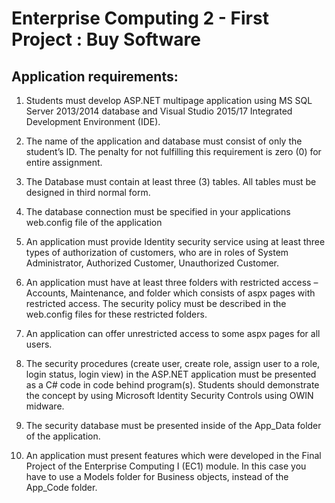 # Enterprise Computing 2 - First Project : Buy Software

## Application requirements:
1. Students must develop ASP.NET multipage application using MS SQL Server 2013/2014 database and Visual Studio 2015/17 Integrated Development Environment (IDE).

2. The name of the application and database must consist of only the student’s ID. The penalty for not fulfilling this requirement is zero (0) for entire assignment.

3. The Database must contain at least three (3) tables. All tables must be designed in third normal form.

4. The database connection must be specified in your applications web.config file of the application

5. An application must provide Identity security service using at least three types of authorization of customers, who are in roles of System Administrator, Authorized Customer, Unauthorized Customer.

6. An application must have at least three folders with restricted access – Accounts, Maintenance, and folder which consists of aspx pages with restricted access. The security policy must be described in the web.config files for these restricted folders.

7. An application can offer unrestricted access to some aspx pages for all users.

8. The security procedures (create user, create role, assign user to a role, login status, login view) in the ASP.NET application must be presented as a C# code in code behind program(s). Students should demonstrate the concept by using Microsoft Identity Security Controls using OWIN midware.

9. The security database must be presented inside of the App_Data folder of the application.

10. An application must present features which were developed in the Final Project of the Enterprise Computing I (EC1) module. In this case you have to use a Models folder for Business objects, instead of the App_Code folder. 
